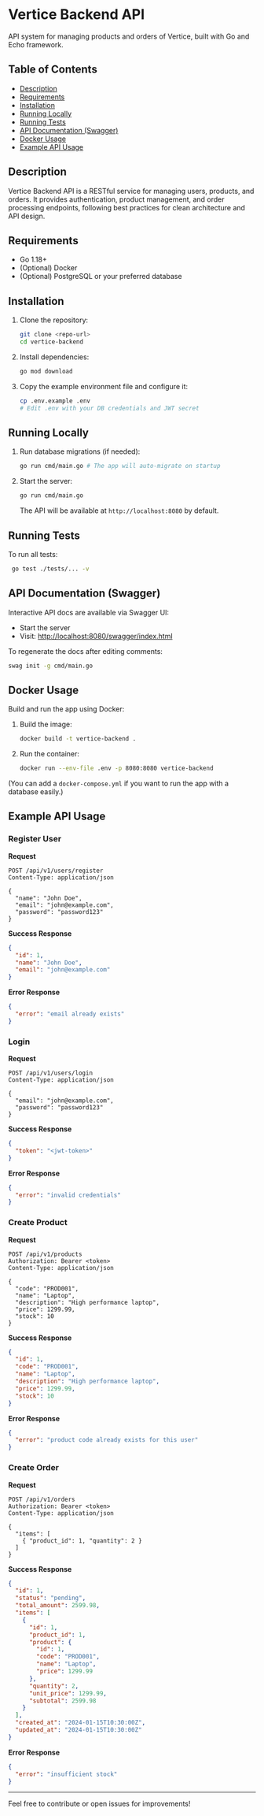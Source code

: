 # Vertice Backend API

API system for managing products and orders of Vertice, built with Go and Echo framework.

## Table of Contents
- [Description](#description)
- [Requirements](#requirements)
- [Installation](#installation)
- [Running Locally](#running-locally)
- [Running Tests](#running-tests)
- [API Documentation (Swagger)](#api-documentation-swagger)
- [Docker Usage](#docker-usage)
- [Example API Usage](#example-api-usage)

## Description
Vertice Backend API is a RESTful service for managing users, products, and orders. It provides authentication, product management, and order processing endpoints, following best practices for clean architecture and API design.

## Requirements
- Go 1.18+
- (Optional) Docker
- (Optional) PostgreSQL or your preferred database

## Installation
1. Clone the repository:
   ```sh
   git clone <repo-url>
   cd vertice-backend
   ```
2. Install dependencies:
   ```sh
   go mod download
   ```
3. Copy the example environment file and configure it:
   ```sh
   cp .env.example .env
   # Edit .env with your DB credentials and JWT secret
   ```

## Running Locally
1. Run database migrations (if needed):
   ```sh
   go run cmd/main.go # The app will auto-migrate on startup
   ```
2. Start the server:
   ```sh
   go run cmd/main.go
   ```
   The API will be available at `http://localhost:8080` by default.

## Running Tests
To run all tests:
```sh
 go test ./tests/... -v
```

## API Documentation (Swagger)
Interactive API docs are available via Swagger UI:
- Start the server
- Visit: [http://localhost:8080/swagger/index.html](http://localhost:8080/swagger/index.html)

To regenerate the docs after editing comments:
```sh
swag init -g cmd/main.go
```

## Docker Usage
Build and run the app using Docker:

1. Build the image:
   ```sh
   docker build -t vertice-backend .
   ```
2. Run the container:
   ```sh
   docker run --env-file .env -p 8080:8080 vertice-backend
   ```

(You can add a `docker-compose.yml` if you want to run the app with a database easily.)

## Example API Usage

### Register User
**Request**
```http
POST /api/v1/users/register
Content-Type: application/json

{
  "name": "John Doe",
  "email": "john@example.com",
  "password": "password123"
}
```
**Success Response**
```json
{
  "id": 1,
  "name": "John Doe",
  "email": "john@example.com"
}
```
**Error Response**
```json
{
  "error": "email already exists"
}
```

### Login
**Request**
```http
POST /api/v1/users/login
Content-Type: application/json

{
  "email": "john@example.com",
  "password": "password123"
}
```
**Success Response**
```json
{
  "token": "<jwt-token>"
}
```
**Error Response**
```json
{
  "error": "invalid credentials"
}
```

### Create Product
**Request**
```http
POST /api/v1/products
Authorization: Bearer <token>
Content-Type: application/json

{
  "code": "PROD001",
  "name": "Laptop",
  "description": "High performance laptop",
  "price": 1299.99,
  "stock": 10
}
```
**Success Response**
```json
{
  "id": 1,
  "code": "PROD001",
  "name": "Laptop",
  "description": "High performance laptop",
  "price": 1299.99,
  "stock": 10
}
```
**Error Response**
```json
{
  "error": "product code already exists for this user"
}
```

### Create Order
**Request**
```http
POST /api/v1/orders
Authorization: Bearer <token>
Content-Type: application/json

{
  "items": [
    { "product_id": 1, "quantity": 2 }
  ]
}
```
**Success Response**
```json
{
  "id": 1,
  "status": "pending",
  "total_amount": 2599.98,
  "items": [
    {
      "id": 1,
      "product_id": 1,
      "product": {
        "id": 1,
        "code": "PROD001",
        "name": "Laptop",
        "price": 1299.99
      },
      "quantity": 2,
      "unit_price": 1299.99,
      "subtotal": 2599.98
    }
  ],
  "created_at": "2024-01-15T10:30:00Z",
  "updated_at": "2024-01-15T10:30:00Z"
}
```
**Error Response**
```json
{
  "error": "insufficient stock"
}
```

---

Feel free to contribute or open issues for improvements!
